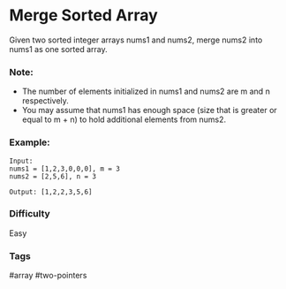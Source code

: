 # Merge Sorted Array

Given two sorted integer arrays nums1 and nums2, merge nums2 into nums1 as
one sorted array.

### Note:

- The number of elements initialized in nums1 and nums2 are m and n respectively.
- You may assume that nums1 has enough space (size that is greater or equal to m + n)
  to hold additional elements from nums2.

### Example:

```
Input:
nums1 = [1,2,3,0,0,0], m = 3
nums2 = [2,5,6], n = 3

Output: [1,2,2,3,5,6]
```

### Difficulty

Easy

### Tags

#array #two-pointers
